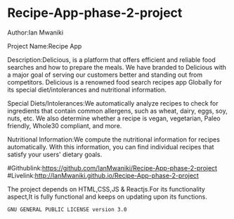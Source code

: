 # Recipe-App-phase-2-project
Author:Ian Mwaniki

Project Name:Recipe App

Description:Delicious, is a platform that offers efficient and reliable food searches and how to prepare the meals. We have branded to Delicious with a major goal of serving our customers better and standing out from competitors. Delicious is a renowned food search recipes app Globally for its special diet/intolerances and nutritional information.

Special Diets/Intolerances:We automatically analyze recipes to check for ingredients that contain common allergens, such as wheat, dairy, eggs, soy, nuts, etc. We also determine whether a recipe is vegan, vegetarian, Paleo friendly, Whole30 compliant, and more.

Nutritional Information:We compute the nutritional information for recipes automatically. With this information, you can find individual recipes that satisfy your users' dietary goals.

#Githublink:https://github.com/IanMwaniki/Recipe-App-phase-2-project
#Livelink:http://IanMwaniki.github.io/Recipe-App-phase-2-project

The project depends on HTML,CSS,JS & Reactjs.For its functionality aspect,It is fully functional and keeps on updating upon its functions.

    GNU GENERAL PUBLIC LICENSE version 3.0
